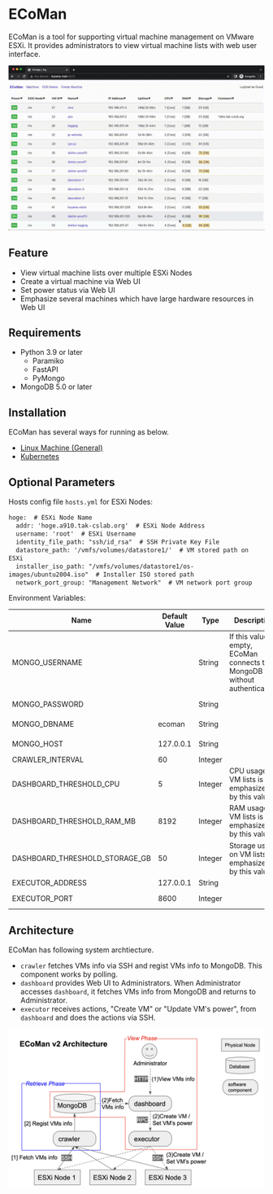 # ECoMan

ECoMan is a tool for supporting virtual machine management on VMware ESXi.
It provides administrators to view virtual machine lists with web user interface.

<img src="assets/demo.gif">

## Feature

- View virtual machine lists over multiple ESXi Nodes
- Create a virtual machine via Web UI
- Set power status via Web UI
- Emphasize several machines which have large hardware resources in Web UI

## Requirements

- Python 3.9 or later
    - Paramiko
    - FastAPI
    - PyMongo
- MongoDB 5.0 or later

## Installation

ECoMan has several ways for running as below.

- [Linux Machine (General)](docs/install_linux_machine.md)
- [Kubernetes](docs/install_kubernetes.md)

## Optional Parameters

Hosts config file `hosts.yml` for ESXi Nodes:

```
hoge:  # ESXi Node Name
  addr: 'hoge.a910.tak-cslab.org'  # ESXi Node Address
  username: 'root'  # ESXi Username
  identity_file_path: "ssh/id_rsa"  # SSH Private Key File
  datastore_path: '/vmfs/volumes/datastore1/'  # VM stored path on ESXi
  installer_iso_path: "/vmfs/volumes/datastore1/os-images/ubuntu2004.iso"  # Installer ISO stored path
  network_port_group: "Management Network"  # VM network port group
```

Environment Variables:

| Name                           | Default Value | Type    | Description | Component |
| ---                            | ---           | ---     | ---         | ---       |
| MONGO_USERNAME                 |               | String  | If this value is empty, ECoMan connects to MongoDB without authentication. | crawler, dashboard |
| MONGO_PASSWORD                 |               | String  |             | crawler, dashboard |
| MONGO_DBNAME                   | ecoman        | String  |             | crawler, dashboard |
| MONGO_HOST                     | 127.0.0.1     | String  |             | crawler, dashboard |
| CRAWLER_INTERVAL               | 60            | Integer |             | crawler   |
| DASHBOARD_THRESHOLD_CPU        | 5             | Integer | CPU usage on VM lists is emphasized by this value. | dashboard |
| DASHBOARD_THRESHOLD_RAM_MB     | 8192          | Integer | RAM usage on VM lists is emphasized by this value. | dashboard |
| DASHBOARD_THRESHOLD_STORAGE_GB | 50            | Integer | Storage usage on VM lists is emphasized by this value. | dashboard |
| EXECUTOR_ADDRESS               | 127.0.0.1     | String  |             | dashboard |
| EXECUTOR_PORT                  | 8600          | Integer |             | dashboard, executor |

## Architecture

ECoMan has following system archtiecture.

- `crawler` fetches VMs info via SSH and regist VMs info to MongoDB. This component works by polling.
- `dashboard` provides Web UI to Administrators. When Administrator accesses `dashboard`, it fetches VMs info from MongoDB and returns to Administrator.
- `executor` receives actions, "Create VM" or "Update VM's power", from `dashboard` and does the actions via SSH.

<img src="assets/architecture.png">